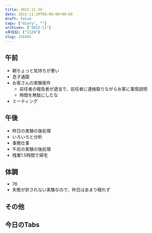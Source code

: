 ```yaml
---
title: 2022-11-29
date: 2022-11-29T00:00:00+09:00
draft: false
tags: ["diary", ""]
archives: ["2022-11"]
n年日記: ["1129"]
slug: 356895
---
```

## 午前
- 朝ちょっと気持ちが悪い
- 息子通園
- お客さんの実験案件
  - 前任者の報告者が適当で、前任者に連絡取りながらお客に事情説明
  - 時間を無駄にしたな
- ミーティング
## 午後
- 昨日の実験の後処理
- いろいろと分析
- 事務仕事
- 午前の実験の後処理
- 残業1.5時間で帰宅
## 体調
- 76
- 失敗が許されない実験なので、昨日はあまり眠れず
## その他
## 今日のTabs